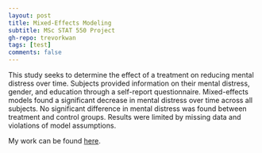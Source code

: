 ```yaml
---
layout: post
title: Mixed-Effects Modeling 
subtitle: MSc STAT 550 Project
gh-repo: trevorkwan
tags: [test]
comments: false
---
```


This study seeks to determine the effect of a treatment on reducing mental distress over time. Subjects provided information on their mental distress, gender, and education through a self-report questionnaire. Mixed-effects models found a significant decrease in mental distress over time across all subjects. No significant difference in mental distress was found between treatment and control groups. Results were limited by missing data and violations of model assumptions.

My work can be found [here](https://github.com/trevorkwan/Mixed-Effects-Modeling-Statistical-Consulting-Project-STAT-550/blob/main/final_report/individ_report.pdf).
